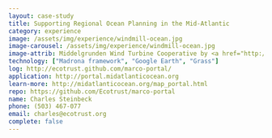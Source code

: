 ```yaml
---
layout: case-study
title: Supporting Regional Ocean Planning in the Mid-Atlantic
category: experience
image: /assets/img/experience/windmill-ocean.jpg
image-carousel: /assets/img/experience/windmill-ocean.jpg
image-attrib: Middelgrunden Wind Turbine Cooperative by <a href="http://www.fotopedia.com/items/flickr-399152781">Morten Mitchell Larød</a>, <a href="http://creativecommons.org/licenses/by/2.0/deed.en">Some rights reserved</a> 
technology: ["Madrona framework", "Google Earth", "Grass"]
log: http://ecotrust.github.com/marco-portal/
application: http://portal.midatlanticocean.org
learn-more: http://midatlanticocean.org/map_portal.html
repo: https://github.com/Ecotrust/marco-portal
name: Charles Steinbeck
phone: (503) 467-077
email: charles@ecotrust.org
complete: false
---
```

	